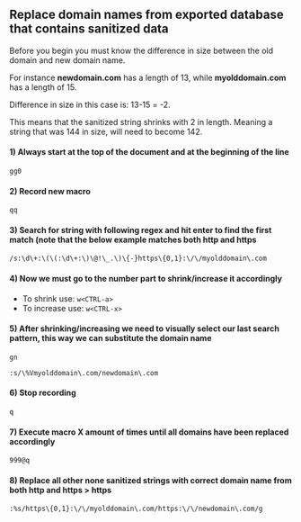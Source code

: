 ## Replace domain names from exported database that contains sanitized data

Before you begin you must know the difference in size between the old domain and new domain name.

For instance **newdomain.com** has a length of 13, while **myolddomain.com** has a length of 15.

Difference in size in this case is: 13-15 = -2.

This means that the sanitized string shrinks with 2 in length. Meaning a string that was 144 in size, will need to become 142.


#### 1) Always start at the top of the document and at the beginning of the line
```
gg0
```

#### 2) Record new macro
```
qq
```

#### 3) Search for string with following regex and hit enter to find the first match (note that the below example matches both http and https
```
/s:\d\+:\(\(:\d\+:\)\@!\_.\)\{-}https\{0,1}:\/\/myolddomain\.com
```

#### 4) Now we must go to the number part to shrink/increase it accordingly
  - To shrink use: `w<CTRL-a>`
  - To increase use: `w<CTRL-x>`
  
#### 5) After shrinking/increasing we need to visually select our last search pattern, this way we can substitute the domain name

```gn```

```
:s/\%Vmyolddomain\.com/newdomain\.com
```

#### 6) Stop recording
```
q
```

#### 7) Execute macro X amount of times until all domains have been replaced accordingly
```
999@q
```

#### 8) Replace all other none sanitized strings with correct domain name from both http and https > https
```
:%s/https\{0,1}:\/\/myolddomain\.com/https:\/\/newdomain\.com/g
```


